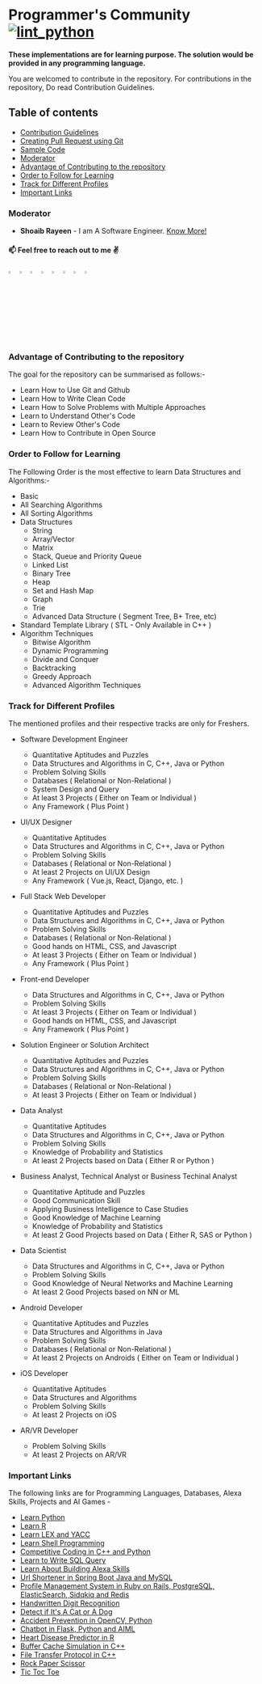 # Programmer's Community [![lint_python](https://github.com/shoaibrayeen/Programmers-Community/workflows/lint_python/badge.svg)](https://github.com/shoaibrayeen/Programmers-Community/actions)

__These implementations are for learning purpose. The solution would be provided in any programming language.__

You are welcomed to contribute in the repository. For contributions in the repository, Do read Contribution Guidelines.

## Table of contents

- [Contribution Guidelines](./Contributing.md)
- [Creating Pull Request using Git](./PR_using_Git.md)
- [Sample Code](./Sample%20Code/SampleCode.cpp)
- [Moderator](#Moderator)
- [Advantage of Contributing to the repository](#Advantage-of-Contributing-to-the-repository)
- [Order to Follow for Learning](#Order-to-Follow-for-Learning)
- [Track for Different Profiles](#Track-for-Different-Profiles)
- [Important Links](#Important-Links)

### Moderator

* **Shoaib Rayeen** - I am A Software Engineer.   [Know More!](https://shoaibrayeen.github.io)

#### 📫 Feel free to reach out to me :v: <br>

[<img src="https://img.icons8.com/color/48/000000/linkedin.png" width="3.5%"/>](https://www.linkedin.com/in/shoaibrayeen/)
[<img src="https://img.icons8.com/color/48/000000/github.png" width="3.5%"/>](https://github.com/shoaibrayeen)
[<img src="https://img.icons8.com/color/48/000000/gitlab.png" width="3.5%"/>](https://gitlab.com/shoaibrayeen)
[<img src="https://img.icons8.com/color/48/000000/twitter.png" width="3.5%"/>](https://twitter.com/Shoaibrayeen)
[<img src="https://img.icons8.com/color/48/000000/facebook.png" width="3.5%"/>](https://www.facebook.com/shoaibrayeen.me/)
[<img src="https://img.icons8.com/color/48/000000/instagram.png" width="3.5%"/>](https://www.instagram.com/shoaibrayeen/)
[<img src="https://img.icons8.com/color/48/000000/linktree.png" width="3.5%"/>](https://linktr.ee/shoaibrayeen)
[<img src="https://img.icons8.com/color/48/000000/whatsapp.png" width="3.5%"/>](https://api.whatsapp.com/send?phone=918181813999)

### Advantage of Contributing to the repository

The goal for the repository can be summarised as follows:-

- Learn How to Use Git and Github
- Learn How to Write Clean Code
- Learn How to Solve Problems with Multiple Approaches
- Learn to Understand Other's Code
- Learn to Review Other's Code
- Learn How to Contribute in Open Source

### Order to Follow for Learning

The Following Order is the most effective to learn Data Structures and Algorithms:-

- Basic
- All Searching Algorithms
- All Sorting Algorithms
- Data Structures
    - String
    - Array/Vector
    - Matrix
    - Stack, Queue and Priority Queue
    - Linked List
    - Binary Tree
    - Heap
    - Set and Hash Map
    - Graph
    - Trie
    - Advanced Data Structure ( Segment Tree, B+ Tree, etc)
- Standard Template Library ( STL - Only Available in C++ )
- Algorithm Techniques
    - Bitwise Algorithm
    - Dynamic Programming
    - Divide and Conquer
    - Backtracking
    - Greedy Approach
    - Advanced Algorithm Techniques

### Track for Different Profiles

The mentioned profiles and their respective tracks are only for Freshers.

- Software Development Engineer
    - Quantitative Aptitudes and Puzzles
    - Data Structures and Algorithms in C, C++, Java or Python
    - Problem Solving Skills
    - Databases ( Relational or Non-Relational )
    - System Design and Query
    - At least 3 Projects ( Either on Team or Individual )
    - Any Framework ( Plus Point )

- UI/UX Designer
    - Quantitative Aptitudes
    - Data Structures and Algorithms in C, C++, Java or Python
    - Problem Solving Skills
    - Databases ( Relational or Non-Relational )
    - At least 2 Projects on UI/UX Design
    - Any Framework ( Vue.js, React, Django, etc. )

- Full Stack Web Developer
    - Quantitative Aptitudes and Puzzles
    - Data Structures and Algorithms in C, C++, Java or Python
    - Problem Solving Skills
    - Databases ( Relational or Non-Relational )
    - Good hands on HTML, CSS, and Javascript
    - At least 3 Projects ( Either on Team or Individual )
    - Any Framework ( Plus Point )

- Front-end Developer
    - Data Structures and Algorithms in C, C++, Java or Python
    - Problem Solving Skills
    - At least 3 Projects ( Either on Team or Individual )
    - Good hands on HTML, CSS, and Javascript
    - Any Framework ( Plus Point )

- Solution Engineer or Solution Architect
    - Quantitative Aptitudes and Puzzles
    - Data Structures and Algorithms in C, C++, Java or Python
    - Problem Solving Skills
    - Databases ( Relational or Non-Relational )
    - At least 3 Projects ( Either on Team or Individual )

- Data Analyst
    - Quantitative Aptitudes
    - Data Structures and Algorithms in C, C++, Java or Python
    - Problem Solving Skills
    - Knowledge of Probability and Statistics
    - At least 2 Projects based on Data ( Either R or Python )

- Business Analyst, Technical Analyst or Business Techinal Analyst
    - Quantitative Aptitude and Puzzles
    - Good Communication Skill
    - Applying Business Intelligence to Case Studies
    - Good Knowledge of Machine Learning
    - Knowledge of Probability and Statistics
    - At least 2 Good Projects based on Data ( Either R, SAS or Python )

- Data Scientist
    - Data Structures and Algorithms in C, C++, Java or Python
    - Problem Solving Skills
    - Good Knowledge of Neural Networks and Machine Learning
    - At least 2 Good Projects based on NN or ML

- Android Developer
    - Quantitative Aptitudes and Puzzles
    - Data Structures and Algorithms in Java
    - Problem Solving Skills
    - Databases ( Relational or Non-Relational )
    - At least 2 Projects on Androids ( Either on Team or Individual )

- iOS Developer
    - Quantitative Aptitudes
    - Data Structures and Algorithms
    - Problem Solving Skills
    - At least 2 Projects on iOS

- AR/VR Developer
    - Problem Solving Skills
    - At least 2 Projects on AR/VR

### Important Links

The following links are for Programming Languages, Databases, Alexa Skills, Projects and AI Games -

- [Learn Python](https://github.com/shoaibrayeen/Python)
- [Learn R](https://github.com/shoaibrayeen/R)
- [Learn LEX and YACC](https://github.com/shoaibrayeen/Lex-and-Yacc)
- [Learn Shell Programming](https://github.com/shoaibrayeen/Shell-Programming)
- [Competitive Coding in C++ and Python](https://github.com/shoaibrayeen/Competitive-Coding)
- [Learn to Write SQL Query](https://github.com/shoaibrayeen/SQL-Query)
- [Learn About Building Alexa Skills](https://github.com/shoaibrayeen/Alexa-Skill)
- [Url Shortener in Spring Boot Java and MySQL](https://github.com/shoaibrayeen/Url-Shortener)
- [Profile Management System in Ruby on Rails, PostgreSQL, ElasticSearch, Sidqkiq and Redis](https://github.com/shoaibrayeen/Profile-Management-System)
- [Handwritten Digit Recognition](https://github.com/shoaibrayeen/Course-Work/tree/master/Neural%20Network/Handwritten%20Digit%20Recognition)
- [Detect if It's A Cat or A Dog](https://github.com/shoaibrayeen/Course-Work/tree/master/Neural%20Network/Cats%20or%20Dogs)
- [Accident Prevention in OpenCV, Python](https://github.com/shoaibrayeen/Accident-Prevention)
- [Chatbot in Flask, Python and AIML](https://github.com/shoaibrayeen/Chatbot)
- [Heart Disease Predictor in R](https://github.com/shoaibrayeen/Heart-Disease-Predictor)
- [Buffer Cache Simulation in C++](https://github.com/shoaibrayeen/Buffer-Cache-Simulation)
- [File Transfer Protocol in C++](https://github.com/shoaibrayeen/File-Transfer-Protocol)
- [Rock Paper Scissor](https://github.com/shoaibrayeen/Course-Work/tree/master/Artificial%20Intelligence/2%20Player%20Game/Rock%20Paper%20Scissor)
- [Tic Toc Toe](https://github.com/shoaibrayeen/Course-Work/tree/master/Artificial%20Intelligence/2%20Player%20Game/Tic%20Toc%20Toe)
